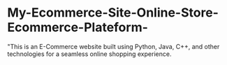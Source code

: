 # My-Ecommerce-Site-Online-Store-Ecommerce-Plateform-
 "This is an E-Commerce website built using Python, Java, C++, and other technologies for a seamless online shopping experience.
